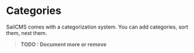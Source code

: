 # Categories <Badge type="tip" text="3.0.0" />

SailCMS comes with a categorization system. You can add categories, sort them, nest them.

> __TODO : Document more or remove__